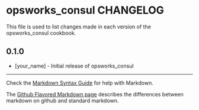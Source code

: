 opsworks_consul CHANGELOG
=========================

This file is used to list changes made in each version of the opsworks_consul cookbook.

0.1.0
-----
- [your_name] - Initial release of opsworks_consul

- - -
Check the [Markdown Syntax Guide](http://daringfireball.net/projects/markdown/syntax) for help with Markdown.

The [Github Flavored Markdown page](http://github.github.com/github-flavored-markdown/) describes the differences between markdown on github and standard markdown.
